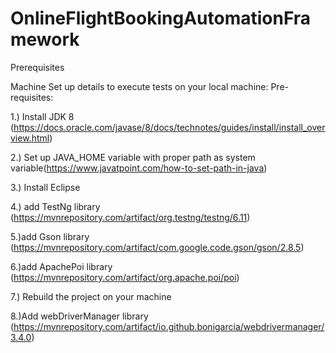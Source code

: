# OnlineFlightBookingAutomationFramework


Prerequisites

Machine Set up details to execute tests on your local machine: Pre-requisites:

1.) Install JDK 8 (https://docs.oracle.com/javase/8/docs/technotes/guides/install/install_overview.html)

2.) Set up JAVA_HOME variable with proper path as system variable(https://www.javatpoint.com/how-to-set-path-in-java)

3.) Install Eclipse

4.) add TestNg library (https://mvnrepository.com/artifact/org.testng/testng/6.11)

5.)add Gson library (https://mvnrepository.com/artifact/com.google.code.gson/gson/2.8.5)

6.)add ApachePoi library (https://mvnrepository.com/artifact/org.apache.poi/poi)

7.) Rebuild the project on your machine

8.)Add webDriverManager library (https://mvnrepository.com/artifact/io.github.bonigarcia/webdrivermanager/3.4.0)
